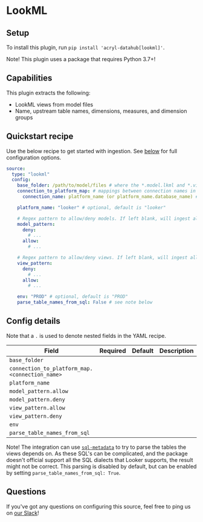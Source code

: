 # LookML

## Setup

To install this plugin, run `pip install 'acryl-datahub[lookml]'`.

Note! This plugin uses a package that requires Python 3.7+!

## Capabilities

This plugin extracts the following:

- LookML views from model files
- Name, upstream table names, dimensions, measures, and dimension groups

## Quickstart recipe

Use the below recipe to get started with ingestion. See [below](#config-details) for full configuration options.

```yml
source:
  type: "lookml"
  config:
    base_folder: /path/to/model/files # where the *.model.lkml and *.view.lkml files are stored
    connection_to_platform_map: # mappings between connection names in the model files to platform names
      connection_name: platform_name (or platform_name.database_name) # for ex. my_snowflake_conn: snowflake.my_database

    platform_name: "looker" # optional, default is "looker"

    # Regex pattern to allow/deny models. If left blank, will ingest all.
    model_pattern:
      deny:
        # ...
      allow:
        # ...

    # Regex pattern to allow/deny views. If left blank, will ingest all.
    view_pattern:
      deny:
        # ...
      allow:
        # ...

    env: "PROD" # optional, default is "PROD"
    parse_table_names_from_sql: False # see note below
```

## Config details

Note that a `.` is used to denote nested fields in the YAML recipe.

| Field                                          | Required | Default | Description |
| ---------------------------------------------- | -------- | ------- | ----------- |
| `base_folder`                                  |          |         |             |
| `connection_to_platform_map.<connection_name>` |          |         |             |
| `platform_name`                                |          |         |             |
| `model_pattern.allow`                          |          |         |             |
| `model_pattern.deny`                           |          |         |             |
| `view_pattern.allow`                           |          |         |             |
| `view_pattern.deny`                            |          |         |             |
| `env`                                          |          |         |             |
| `parse_table_names_from_sql`                   |          |         |             |

Note! The integration can use [`sql-metadata`](https://pypi.org/project/sql-metadata/) to try to parse the tables the
views depends on. As these SQL's can be complicated, and the package doesn't official support all the SQL dialects that
Looker supports, the result might not be correct. This parsing is disabled by default, but can be enabled by setting
`parse_table_names_from_sql: True`.

## Questions

If you've got any questions on configuring this source, feel free to ping us on [our Slack](https://slack.datahubproject.io/)!

